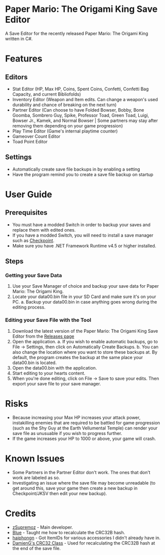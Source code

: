 # Paper Mario: The Origami King Save Editor
A Save Editor for the recently released Paper Mario: The Origami King written in C#.

# Features
## Editors
* Stat Editor (HP, Max HP, Coins, Spent Coins, Confetti, Confetti Bag Capacity, and current Bibliofolds)
* Inventory Editor (Weapon and Item edits. Can change a weapon's used durability and chance of breaking on the next turn)
* Partner Editor (Can choose to have Folded Bowser, Bobby, Bone Goomba, Sombrero Guy, Spike, Professor Toad, Green Toad, Luigi, Bowser Jr., Kamek, and Normal Bowser | Some partners may stay after removing them depending on your game progression)
* Play Time Editor (Game's internal playtime counter)
* Gameover Count Editor
* Toad Point Editor
## Settings
* Automatically create save file backups in by enabling a setting
* Have the program remind you to create a save file backup on startup

# User Guide
## Prerequisites
* You must have a modded Switch in order to backup your saves and replace them with edited ones.
* If you have a modded Switch, you will need to install a save manager such as [Checkpoint](https://github.com/FlagBrew/Checkpoint/releases/tag/v3.7.4).
* Make sure you have .NET Framework Runtime v4.5 or higher installed.

## Steps
### Getting your Save Data
1. Use your Save Manager of choice and backup your save data for Paper Mario: The Origami King.
2. Locate your data00.bin file in your SD Card and make sure it's on your PC.
 a. Backup your data00.bin in case anything goes wrong during the editing process.
 
### Editing your Save File with the Tool
1. Download the latest version of the Paper Mario: The Origami King Save Editor from the [Releases page](https://github.com/zSupremoz/Paper-Mario-TOK-Save-Editor/releases)
2. Open the application.
 a. If you wish to enable automatic backups, go to File -> Settings, then click on Automatically Create Backups.
 b. You can also change the location where you want to store these backups at. By default, the program creates the backup at the same place your data00.bin is located.
3. Open the data00.bin with the application.
4. Start editing to your hearts content.
5. When you're done editing, click on File -> Save to save your edits. Then export your save file to your save manager.

# Risks
* Because increasing your Max HP increases your attack power, instakilling enemies that are required to be battled for game progression (such as the Shy Guy at the Earth Vellumental Temple) can render your save file as unusuable if you wish to progress further.
* If the game increases your HP to 1000 or above, your game will crash.

# Known Issues
* Some Partners in the Partner Editor don't work. The ones that don't work are labeled as so.
* Investigating an issue where the save file may become unreadable (to get around this, save your game then create a new backup in Checkpoint/JKSV then edit your new backup).

# Credits
* [zSupremoz](https://twitter.com/zSupremoz) - Main developer.
* [Blue](https://twitter.com/1mBlueDabadee) - Taught me how to recalculate the CRC32B hash.
* [haiphongn](https://github.com/haiphongn) - Got ItemIDs for various accessories I didn't already have in.
* [DamienG's CRC32 Class](https://github.com/damieng/DamienGKit/blob/master/CSharp/DamienG.Library/Security/Cryptography/Crc32.cs) - Used for recalculating the CRC32B hash at the end of the save file.
